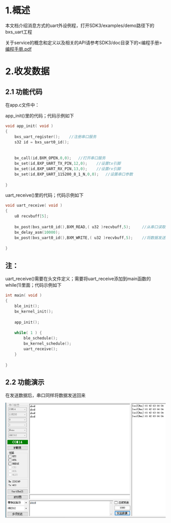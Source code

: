# 1.概述

​		本文档介绍消息方式的uart外设例程，打开SDK3/examples/demo路径下的bxs_uart工程

关于service的概念和定义以及相关的API请参考SDK3/doc目录下的<编程手册> [编程手册.pdf](..\..\编程手册.pdf) 

# 2.收发数据

## 2.1 功能代码

在app.c文件中：

app_init()里的代码；代码示例如下

```c
void app_init( void )
{
	bxs_uart_register();	//注册串口服务
	s32 id = bxs_uart0_id();
	

	bx_call(id,BXM_OPEN,0,0);	//打开串口服务
	bx_set(id,BXP_UART_TX_PIN,12,0);	//设置tx引脚
	bx_set(id,BXP_UART_RX_PIN,13,0);	//设置rx引脚
	bx_set(id,BXP_UART_115200_8_1_N,0,0);	//设置串口参数	

}
```

uart_receive()里的代码；代码示例如下

```c
void uart_receive( void )
{
	u8 recvbuff[5];
	
	bx_post(bxs_uart0_id(),BXM_READ,( u32 )recvbuff,5);		//从串口读取数据，param0为数据，param1为数据长度
	bx_delay_asm(10000);
	bx_post(bxs_uart0_id(),BXM_WRITE,( u32 )recvbuff,5);	//将数据发送到串口，param0为数据，param1为数据长度

}
```

## 注：

uart_receive()需要在头文件定义；需要将uart_receive添加到main函数的while(1)里面；代码示例如下

```c
int main( void )
{
    ble_init();
    bx_kernel_init();

    app_init();
    
    while( 1 ) {
        ble_schedule();
        bx_kernel_schedule();
    	uart_receive();
    }

}
```

## 2.2 功能演示

在发送数据后，串口同样将数据发送回来

![](image1.png)